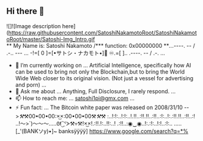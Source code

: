 ## Hi there 👋

![]![Image description here](https://raw.githubusercontent.com/SatoshiNakamotoRoot/SatoshiNakamotoRoot/master/Satoshi-Img_Intro.gif  
**
My Name is:
Satoshi Nakamoto
/***
function: 0x00000000 ***..*.----. -- / .-.. --- ... -!=[ 0 ]=[•サトシ・ナカモト•]🤔 ♾.=[ ].. .----. -- / .-.
...
- 🔭 I’m currently working on ...
Artificial Intelligence, specifically how AI can be used to bring not only the Blockchain,but to bring the World Wide Web closer to its original vision. (Not just a vessel for advertising and porn)
...
- 💬 Ask me about ...
Anything, Full Disclosure, I rarely respond.
...
- 📫 How to reach me: ...
satoshi1pi@gmx.com
...
- ⚡ Fun fact: ...
The Bitcoin white paper was released on 2008/31/10
-->*⚒*⚒00•00•00:×͜×:00•00•00⚒*⚒*⚒
:..!:!:..!:!:..!.!!..:!!.!!..:!!..:!:..!:.:!!.!!..:!!..:!
..!～⁠>⁠`⁠)⁠～⁠～⁠～..…⁠ᘛ⁠⁐̤⁠ᕐ⁠ᐷ⚒️💀⚒️!×͜×!.:!!.!:..!!:..! .:!!..:◉⁠‿⁠◉..!:.:!:..!:!..:!:.. .....[_'(BANKソy)•]~ banksÿÿÿÿ]
https://www.google.com/search?q=*%
